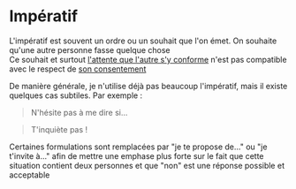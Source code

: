 # Impératif

L'impératif est souvent un ordre ou un souhait que l'on émet. On souhaite qu'une autre personne fasse quelque chose\
Ce souhait et surtout [l'attente que l'autre s'y conforme](https://github.com/DavidBruant/interactions-humaines-saines-utiles-long-terme/blob/principale/mod%C3%A8le/attentes.md) n'est pas compatible avec le respect de [son consentement](https://github.com/DavidBruant/interactions-humaines-saines-utiles-long-terme/blob/principale/mod%C3%A8le/consentement.md)

De manière générale, je n'utilise déjà pas beaucoup l'impératif, mais il existe quelques cas subtiles. Par exemple : 

> N'hésite pas à me dire si...

> T'inquiète pas ! 

Certaines formulations sont remplacées par "je te propose de..." ou "je t'invite à..." afin de mettre une emphase plus forte sur le fait que cette situation contient deux personnes et que "non" est une réponse possible et acceptable
